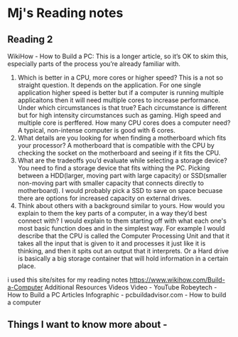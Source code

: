 # Mj's Reading notes
## Reading 2

WikiHow - How to Build a PC: This is a longer article, so it’s OK to skim this, especially parts of the process you’re already familiar with.

1. Which is better in a CPU, more cores or higher speed? This is a not so straight question. It depends on the application. For one single application higher speed is better but if a computer is running multiple applicaitons then it will need multiple cores to increase performance. Under which circumstances is that true? Each circumstance is different but for high intensity circumstances such as gaming. High speed and multiple core is perffered. How many CPU cores does a computer need? A typical, non-intense computer is good with 6 cores. 
2. What details are you looking for when finding a motherboard which fits your processor? A motherboard that is compatible with the CPU by checking the socket on the motherboard and seeing if it fits the CPU. 
3. What are the tradeoffs you’d evaluate while selecting a storage device? You need to find a storage device that fits withing the PC. Picking between a HDD(larger, moving part with large capacity) or SSD(smaller non-moving part with smaller capacity that connects directly to motherboard). I would probably pick a SSD to save on space becuase there are options for increased capacity on external drives. 
4. Think about others with a background similar to yours. How would you explain to them the key parts of a computer, in a way they’d best connect with? I would explain to them starting off with what each one's most basic function does and in the simplest way. For example I would describe that the CPU is called the Computer Processing Unit and that it takes all the input that is given to it and processes it just like it is thinking, and then it spits out an output that it interprets. Or a Hard drive is basically a big storage container that will hold information in a certain place.

i used this site/sites for my reading notes https://www.wikihow.com/Build-a-Computer
Additional Resources
Videos
Video - YouTube Robeytech - How to Build a PC
Articles
Infographic - pcbuildadvisor.com - How to build a computer


## Things I want to know more about - 
